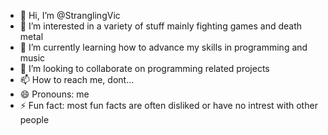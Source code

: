 - 👋 Hi, I’m @StranglingVic
- 👀 I’m interested in a variety of stuff mainly fighting games and death metal
- 🌱 I’m currently learning how to advance my skills in programming and music
- 💞️ I’m looking to collaborate on programming related projects 
- 📫 How to reach me, dont...
- 😄 Pronouns: me
- ⚡ Fun fact: most fun facts are often disliked or have no intrest with other people

<!---
StranglingVic/StranglingVic is a ✨ special ✨ repository because its `README.md` (this file) appears on your GitHub profile.
You can click the Preview link to take a look at your changes.
--->
